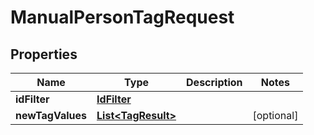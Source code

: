 # ManualPersonTagRequest

## Properties
Name | Type | Description | Notes
------------ | ------------- | ------------- | -------------
**idFilter** | [**IdFilter**](IdFilter.md) |  | 
**newTagValues** | [**List&lt;TagResult&gt;**](TagResult.md) |  |  [optional]

